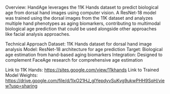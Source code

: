 Overview:
HandAge leverages the 11K Hands dataset to predict biological age from dorsal hand images using computer vision. A ResNet-18 model was trained using the dorsal images from the 11K dataset and analyzes multiple hand phenotypes as aging biomarkers, contributing to multimodal biological age prediction that could be used alongside other approaches like facial analysis approaches.

Technical Approach
Dataset: 11K Hands dataset for dorsal hand image analysis
Model: ResNet-18 architecture for age prediction
Target: Biological age estimation from hand-based aging biomarkers
Integration: Designed to complement FaceAge research for comprehensive age estimation

Link to 11K Hands: https://sites.google.com/view/11khands
Link to Trained Model Weights: https://drive.google.com/file/d/1lxO21HJ_gIYepdyvSuKvg9ukwPHH9SqH/view?usp=sharing 
